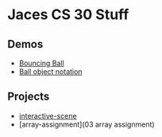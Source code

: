 # Jaces CS 30 Stuff

## Demos

- [Bouncing Ball](01-ball)
- [Ball object notation](03-ball-object)

## Projects
 - [interactive-scene](02-interactive-scene)
 - [array-assignment](03 array assignment)
